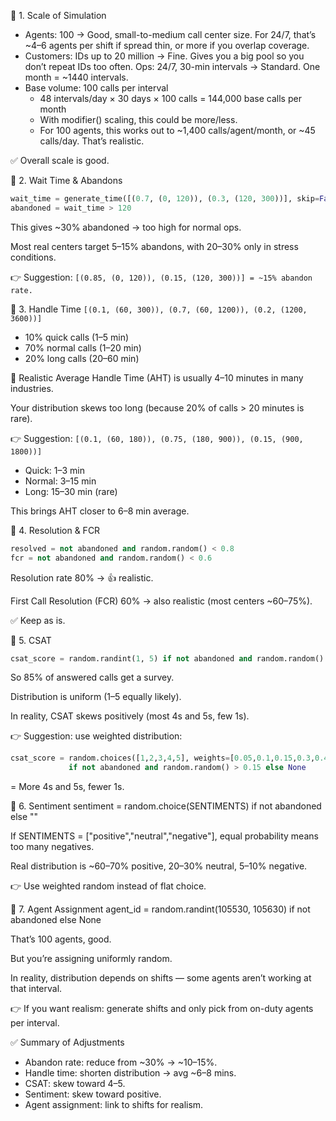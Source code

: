 🔹 1. Scale of Simulation
- Agents: 100 → Good, small-to-medium call center size. For 24/7, that’s ~4–6 agents per shift if spread thin, or more if you overlap coverage.
- Customers: IDs up to 20 million → Fine. Gives you a big pool so you don’t repeat IDs too often.
Ops: 24/7, 30-min intervals → Standard. One month = ~1440 intervals.
- Base volume: 100 calls per interval
    - 48 intervals/day × 30 days × 100 calls = 144,000 base calls per month
    - With modifier() scaling, this could be more/less.
    - For 100 agents, this works out to ~1,400 calls/agent/month, or ~45 calls/day. That’s realistic.

✅ Overall scale is good.

🔹 2. Wait Time & Abandons

```python
wait_time = generate_time([(0.7, (0, 120)), (0.3, (120, 300))], skip=False)
abandoned = wait_time > 120
```

This gives ~30% abandoned → too high for normal ops.

Most real centers target 5–15% abandons, with 20–30% only in stress conditions.

👉 Suggestion: 
`[(0.85, (0, 120)), (0.15, (120, 300))] = ~15% abandon rate.`

🔹 3. Handle Time
`[(0.1, (60, 300)), (0.7, (60, 1200)), (0.2, (1200, 3600))]`

- 10% quick calls (1–5 min)
- 70% normal calls (1–20 min)
- 20% long calls (20–60 min)

📌 Realistic Average Handle Time (AHT) is usually 4–10 minutes in many industries.

Your distribution skews too long (because 20% of calls > 20 minutes is rare).

👉 Suggestion:
`[(0.1, (60, 180)), (0.75, (180, 900)), (0.15, (900, 1800))]`

- Quick: 1–3 min
- Normal: 3–15 min
- Long: 15–30 min (rare)

This brings AHT closer to 6–8 min average.

🔹 4. Resolution & FCR
```python
resolved = not abandoned and random.random() < 0.8
fcr = not abandoned and random.random() < 0.6
```

Resolution rate 80% → 👍 realistic.

First Call Resolution (FCR) 60% → also realistic (most centers ~60–75%).

✅ Keep as is.

🔹 5. CSAT
```python
csat_score = random.randint(1, 5) if not abandoned and random.random() > 0.15 else None
```

So 85% of answered calls get a survey.

Distribution is uniform (1–5 equally likely).

In reality, CSAT skews positively (most 4s and 5s, few 1s).

👉 Suggestion: use weighted distribution:
           
```python
csat_score = random.choices([1,2,3,4,5], weights=[0.05,0.1,0.15,0.3,0.4])[0] \
             if not abandoned and random.random() > 0.15 else None
```

= More 4s and 5s, fewer 1s.

🔹 6. Sentiment
sentiment = random.choice(SENTIMENTS) if not abandoned else ""


If SENTIMENTS = ["positive","neutral","negative"], equal probability means too many negatives.

Real distribution is ~60–70% positive, 20–30% neutral, 5–10% negative.

👉 Use weighted random instead of flat choice.

🔹 7. Agent Assignment
agent_id = random.randint(105530, 105630) if not abandoned else None


That’s 100 agents, good.

But you’re assigning uniformly random.

In reality, distribution depends on shifts — some agents aren’t working at that interval.

👉 If you want realism: generate shifts and only pick from on-duty agents per interval.

✅ Summary of Adjustments

- Abandon rate: reduce from ~30% → ~10–15%.
- Handle time: shorten distribution → avg ~6–8 mins.
- CSAT: skew toward 4–5.
- Sentiment: skew toward positive.
- Agent assignment: link to shifts for realism.